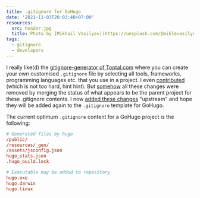 ```yaml
---
title: .gitignore for GoHugo
date: '2021-11-03T20:03:48+07:00'
resources:
  src: header.jpg
  title: Photo by [Mikhail Vasilyev](https://unsplash.com/@miklevasilyev) via [Unsplash](https://unsplash.com/)
tags:
  - gitignore
  - developers
---
```


I really like(d) the [gitignore-generator of Toptal.com](https://www.toptal.com/developers/gitignore) where you can create your own customised `.gitignore` file by selecting all tools, frameworks, programming languages etc. that you use in a project. I even [contributed](https://github.com/toptal/gitignore/pull/389) (which is not too hard, hint hint). But [somehow](https://github.com/toptal/gitignore/commit/1a8b5b5fc7a66da0638c3524ac3019c6e290b083#diff-413e38ddbdde5e179a9de90d33f265643674b4cf4c749299acb0221b61c67cb3) all these changes were removed by merging the status of what appears to be the parent project for these .gitignore contents. I now [added these changes](https://github.com/github/gitignore/pull/3873) "upstream" and hope they will be added again to the `.gitignore` template for GoHugo.

The current optimum `.gitignore` content for a GoHugo project is the following:

```ini
# Generated files by hugo
/public/
/resources/_gen/
/assets/jsconfig.json
hugo_stats.json
.hugo_build.lock

# Executable may be added to repository
hugo.exe
hugo.darwin
hugo.linux
```
